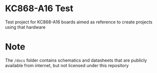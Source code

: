 
# KC868-A16 Test
Test project for KC868-A16 boards aimed as reference to create projects using that hardware

# Note
The `/docs` folder contains schematics and datasheets that are publicly available from internet, but not licensed under this repository
